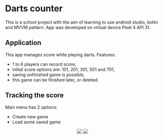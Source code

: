 # Darts counter
This is a school project with the aim of learning to use android studio, kotlin and MVVM pattern. App was developed on virtual device Pixel 4 API 31.
## Application
This app manages score while playing darts. Features:
* 1 to 6 players can record score,
* initial score options are: 101, 201, 301, 501 and 701,
* saving unfinished game is possible,
* this game can be finished later, or deleted.

## Tracking the score

Main menu has 2 options:
* Create new game
* Load some saved game

  

<p align="center">
  <img src="https://live.staticflickr.com/65535/53780936102_cbaca82908_c.jpg">
  <img src="https://live.staticflickr.com/65535/53780935667_baecc156ca_c.jpg">
</p>



[1]: https://live.staticflickr.com/65535/53780935667_baecc156ca_c.jpg
[2]: https://live.staticflickr.com/65535/53780936102_cbaca82908_c.jpg
